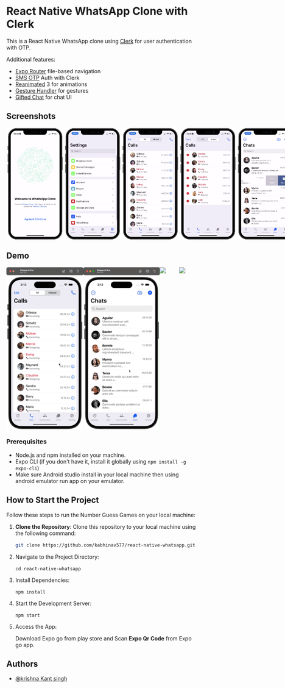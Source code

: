 # React Native WhatsApp Clone with Clerk

This is a React Native WhatsApp clone using [Clerk](https://clerk.com/?utm_source=sponsorship&utm_medium=github&utm_campaign=simong&utm_content=rn-whatsapp) for user authentication with OTP.

Additional features:

- [Expo Router](https://docs.expo.dev/routing/introduction/) file-based navigation
- [SMS OTP](https://clerk.com/docs/custom-flows/email-sms-otp?utm_source=sponsorship&utm_medium=github&utm_campaign=simong&utm_content=rn-whatsapp) Auth with Clerk
- [Reanimated](https://docs.swmansion.com/react-native-reanimated/) 3 for animations
- [Gesture Handler](https://docs.swmansion.com/react-native-gesture-handler/) for gestures
- [Gifted Chat](https://github.com/FaridSafi/react-native-gifted-chat) for chat UI

## Screenshots

<div style="display: flex; flex-direction: 'row';">
<img src="./screenshots/1.png" width=30%>
<img src="./screenshots/4.png" width=30%>
<img src="./screenshots/5.png" width=30%>
<img src="./screenshots/6.png" width=30%>
<img src="./screenshots/7.png" width=30%>
<img src="./screenshots/8.png" width=30%>
<img src="./screenshots/9.png" width=30%>

</div>

## Demo

<div style="display: flex; flex-direction: 'row';">
<img src="./screenshots/calls.gif" width=40%>
<img src="./screenshots/chats.gif" width=40%>
<img src="./screenshots/contacts.gif" width=40%>
<img src="./screenshots/messages.gif" width=40%>

</div>

### Prerequisites

- Node.js and npm installed on your machine.
- Expo CLI (if you don't have it, install it globally using `npm install -g expo-cli`)
- Make sure Android studio install in your local machine then using android emulator run app on your emulator.

## How to Start the Project

Follow these steps to run the Number Guess Games on your local machine:

1. **Clone the Repository**:
   Clone this repository to your local machine using the following command:

   ```bash
   git clone https://github.com/kabhinav577/react-native-whatsapp.git
   ```

2. Navigate to the Project Directory:

   ```
   cd react-native-whatsapp

   ```

3. Install Dependencies:

   ```
   npm install

   ```

4. Start the Development Server:

   ```
   npm start

   ```

5. Access the App:

   Download Expo go from play store and Scan **Expo Qr Code** from Expo go app.

## Authors

- [@krishna Kant singh](https://krishnakant-singh.vercel.app/)
